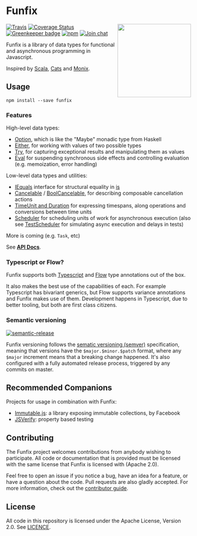 # Funfix

<img src="https://funfix.org/public/logo/funfix-512.png" width="200" align="right" style="float:right; display: block; width:200px;" />

[![Travis](https://img.shields.io/travis/funfix/funfix.svg)](https://travis-ci.org/funfix/funfix)
[![Coverage Status](https://codecov.io/gh/funfix/funfix/coverage.svg?branch=master)](https://codecov.io/gh/funfix/funfix?branch=master)
[![Greenkeeper badge](https://badges.greenkeeper.io/funfix/funfix.svg)](https://greenkeeper.io/)
[![npm](https://img.shields.io/npm/v/funfix.svg)](https://www.npmjs.com/package/funfix)
[![Join chat](https://badges.gitter.im/funfix/funfix.svg)](https://gitter.im/funfix/funfix?utm_source=badge&utm_medium=badge&utm_campaign=pr-badge&utm_content=badge)

Funfix is a library of data types for functional and asynchronous
programming in Javascript.

Inspired by [Scala](http://www.scala-lang.org/), [Cats](http://typelevel.org/cats/)
and [Monix](https://monix.io/).

## Usage

```
npm install --save funfix
```

### Features

High-level data types:

- [Option](https://funfix.org/api/classes/core_option.option.html),
  which is like the "Maybe" monadic type from Haskell
- [Either](https://funfix.org/api/classes/core_either.either.html),
  for working with values of two possible types
- [Try](https://funfix.org/api/classes/core_try.try.html),
  for capturing exceptional results and manipulating them as values
- [Eval](https://funfix.org/api/classes/effect_eval.eval.html)
  for suspending synchronous side effects and controlling evaluation
  (e.g. memoization, error handling)

Low-level data types and utilities:

- [IEquals](https://funfix.org/api/interfaces/core_std.iequals.html) interface
  for structural equality in [is](https://funfix.org/api/modules/core_std.html#is)
- [Cancelable](https://funfix.org/api/classes/exec_cancelable.cancelable.html) /
  [BoolCancelable](https://funfix.org/api/classes/exec_cancelable.boolcancelable.html),
  for describing composable cancellation actions
- [TimeUnit and Duration](https://funfix.org/api/modules/exec_time.html) for
  expressing timespans, along operations and conversions between time units
- [Scheduler](https://funfix.org/api/classes/exec_scheduler.scheduler.html)
  for scheduling units of work for asynchronous execution (also see
  [TestScheduler](https://funfix.org/api/classes/exec_scheduler.testscheduler.html)
  for simulating async execution and delays in tests)

More is coming (e.g. `Task`, etc)

See **[API Docs](https://funfix.org/api)**.

### Typescript or Flow?

Funfix supports both [Typescript](https://www.typescriptlang.org/) and [Flow](https://flow.org/) type annotations out of the box.

It also makes the best use of the capabilities of each. For example Typescript has bivariant generics, but Flow supports variance annotations and Funfix makes use of them. Development happens in Typescript, due to better tooling, but both are first class citizens.

### Semantic versioning

[![semantic-release](https://img.shields.io/badge/%20%20%F0%9F%93%A6%F0%9F%9A%80-semantic--release-e10079.svg)](https://github.com/semantic-release/semantic-release)

Funfix versioning follows the [sematic versioning (semver)](http://semver.org/) specification, meaning that versions have the `$major.$minor.$patch` format, where any `$major` increment means that a breaking change happened. It's also configured with a fully automated release process, triggered by any commits on master.

## Recommended Companions

Projects for usage in combination with Funfix:

- [Immutable.js](https://facebook.github.io/immutable-js/):
  a library exposing immutable collections, by Facebook
- [JSVerify](https://jsverify.github.io/):
  property based testing

## Contributing

The Funfix project welcomes contributions from anybody wishing to
participate.  All code or documentation that is provided must be
licensed with the same license that Funfix is licensed with (Apache
2.0).

Feel free to open an issue if you notice a bug, have an idea for a
feature, or have a question about the code. Pull requests are also
gladly accepted. For more information, check out the
[contributor guide](CONTRIBUTING.md).

## License

All code in this repository is licensed under the Apache License,
Version 2.0.  See [LICENCE](./LICENSE).

